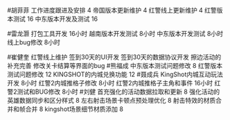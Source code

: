#胡菲菲 
工作进度跟进及安排   4
帝国版本更新维护 4
红警线上更新维护 4
红警版本测试  16
中东版本开发及测试   16

#雷龙灏 
打包工具开发  16小时
越南版本开发测试  8小时
中东版本开发测试  8小时
线上bug修改   8小时

#崔健奎 
红警线上维护
签到30天的UI开发
签到30天的数据协议开发
擦边活动的补充完善
修改关卡结算等界面的bug
#熊福成 
中东版本测试问题修改          8
红警版本测试问题修改          12
KINGSHOT的内城兑换功能   12
 #聂成兵 
KingShot内城互动玩法开发                    8小时
红警2内城推格子修改                              8小时
红警2内城推格子主角和事件                    16小时
红警2测试和BUG修改                              8小时
#刘健 
首充强化的活动数据拉取和更新	8
强化活动的英雄数据同步和区分样式	8
左右射击场景卡顿点预处理优化	8
射击特效的材质合并和帧合并	8
kingshot场景细节材质添加	8